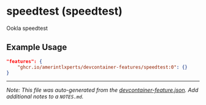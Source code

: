 
# speedtest (speedtest)

Ookla speedtest

## Example Usage

```json
"features": {
    "ghcr.io/amerintlxperts/devcontainer-features/speedtest:0": {}
}
```





---

_Note: This file was auto-generated from the [devcontainer-feature.json](https://github.com/amerintlxperts/devcontainer-features/blob/main/src/speedtest/devcontainer-feature.json).  Add additional notes to a `NOTES.md`._
